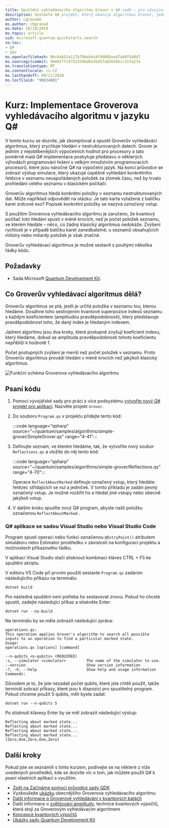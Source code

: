 ```yaml
---
title: Spuštění vyhledávacího algoritmu Grover v Q# sadě – pro vývojová prostředí
description: Sestavte Q# projekt, který ukazuje algoritmus Grover, jeden z kanonických algoritmů pro stav.
author: cgranade
ms.author: chgranad
ms.date: 10/19/2019
ms.topic: article
uid: microsoft.quantum.quickstarts.search
no-loc:
- Q#
- $$v
ms.openlocfilehash: 86c6a651a117b788eb4c8fdd805ead7ab8f54dd7
ms.sourcegitcommit: 9b0d1ffc8752334bd6145457a826505cc31fa27a
ms.translationtype: MT
ms.contentlocale: cs-CZ
ms.lasthandoff: 09/21/2020
ms.locfileid: "90834801"
---
```

# <a name="tutorial-implement-grovers-search-algorithm-in-q"></a>Kurz: Implementace Groverova vyhledávacího algoritmu v jazyku Q\#

V tomto kurzu se dozvíte, jak zkompilovat a spustit Groverův vyhledávácí algoritmus, který zrychluje hledání v nestrukturovaných datech.  Grover je jedním z nejoblíbenějších výpočetních hodnot pro procesory a tato poměrně malá Q# implementace poskytuje představu o některých výhodách programování řešení s velkým množstvím programovacích procesorů, které jsou náročné Q# na výpočetní jazyk.  Na konci průvodce se zobrazí výstup simulace, který ukazuje úspěšné vyhledání konkrétního řetězce v seznamu neuspořádaných položek za zlomek času, než by trvalo prohledání celého seznamu v klasickém počítači.

Groverův algoritmus hledá konkrétní položky v seznamu nestrukturovaných dat. Může například odpovědět na otázku: Je tato karta vytažená z balíčku karet srdcové eso? Popisek konkrétní položky se nazývá _označený vstup_.

S použitím Groverova vyhledávacího algoritmu je zaručeno, že kvantový počítač toto hledání spustí v méně krocích, než je počet položek seznamu, ve kterém hledáte – něco, co žádný klasický algoritmus nedokáže. Zvýšení rychlosti je v případě balíčku karet zanedbatelné; u seznamů obsahujících milióny nebo miliardy položek je však značné.

Groverův vyhledávací algoritmus je možné sestavit s pouhými několika řádky kódu.

## <a name="prerequisites"></a>Požadavky

- Sada Microsoft [Quantum Development Kit][install].

## <a name="what-does-grovers-search-algorithm-do"></a>Co Groverův vyhledávací algoritmus dělá?

Groverův algoritmus se ptá, jestli je určitá položka v seznamu tou, kterou hledáme. Dosáhne toho sestrojením kvantové superpozice indexů seznamu s každým koeficientem (amplitudou pravděpodobnosti), který představuje pravděpodobnost toho, že daný index je hledaným indexem.

Jádrem algoritmu jsou dva kroky, které postupně zvyšují koeficient indexu, který hledáme, dokud se amplituda pravděpodobnosti tohoto koeficientu nepřiblíží k hodnotě 1.

Počet postupných zvýšení je menší než počet položek v seznamu. Proto Groverův algoritmus provádí hledání v méně krocích než jakýkoli klasický algoritmus.

![Funkční schéma Groverova vyhledávacího algoritmu](~/media/grover.png)

## <a name="write-the-code"></a>Psaní kódu

1. Pomocí vývojářské sady pro práci s více podsystému [vytvořte nový Q# projekt pro aplikaci](xref:microsoft.quantum.install.standalone). Nazvěte projekt `Grover`.

1. Do souboru `Program.qs` v projektu přidejte tento kód:

    :::code language="qsharp" source="~/quantum/samples/algorithms/simple-grover/SimpleGrover.qs" range="4-41":::

1. Definujte seznam, ve kterém hledáme, tak, že vytvoříte nový soubor `Reflections.qs` a vložíte do něj tento kód:

    :::code language="qsharp" source="~/quantum/samples/algorithms/simple-grover/Reflections.qs" range="4-70":::

    Operace `ReflectAboutMarked` definuje označený vstup, který hledáte: řetězec střídajících se nul a jedniček. V tomto příkladu je zadán pevný označený vstup. Je možné rozšířit ho a hledat jiné vstupy nebo obecně jakýkoli vstup.

1. V dalším kroku spusťte nový Q# program, abyste našli položku označenou `ReflectAboutMarked` .

### <a name="no-locq-applications-with-visual-studio-or-visual-studio-code"></a>Q# aplikace se sadou Visual Studio nebo Visual Studio Code

Program spustí operaci nebo funkci označenou `@EntryPoint()` atributem simulátoru nebo Estimator prostředku v závislosti na konfiguraci projektu a možnostech příkazového řádku.

V aplikaci Visual Studio stačí stisknout kombinaci kláves CTRL + F5 ke spuštění skriptu.

V editoru VS Code při prvním použití sestavte `Program.qs` zadáním následujícího příkazu na terminálu:

```Command line
dotnet build
```

Pro následná spuštění není potřeba ho sestavovat znovu. Pokud ho chcete spustit, zadejte následující příkaz a stiskněte Enter:

```Command line
dotnet run --no-build
```

Na terminálu by se měla zobrazit následující zpráva:

```
operations.qs:
This operation applies Grover's algorithm to search all possible inputs to an operation to find a particular marked state.
Usage:
operations.qs [options] [command]

--n-qubits <n-qubits> (REQUIRED)
-s, --simulator <simulator>         The name of the simulator to use.
--version                           Show version information
-?, -h, --help                      Show help and usage information
Commands:
```

Důvodem je to, že jste nezadali počet qubits, které jste chtěli použít, takže terminál zobrazí příkazy, které jsou k dispozici pro spustitelný program. Pokud chceme použít 5 qubits, měli byste zadat:

```Command line
dotnet run --n-qubits 5
```

Po stisknutí klávesy Enter by se měl zobrazit následující výstup:

```
Reflecting about marked state...
Reflecting about marked state...
Reflecting about marked state...
Reflecting about marked state...
[Zero,One,Zero,One,Zero]
```

## <a name="next-steps"></a>Další kroky

Pokud jste se seznámili s tímto kurzem, podívejte se na některé z níže uvedených prostředků, kde se dozvíte víc o tom, jak můžete použít Q# k psaní vlastních aplikací s využitím.

- [Zpět na Začínáme pomocí průvodce sady QDK](xref:microsoft.quantum.welcome)
- Vyzkoušejte [ukázku](https://github.com/microsoft/Quantum/tree/main/samples/algorithms/database-search) obecnějšího Groverova vyhledávacího algoritmu
- [Další informace o Groverově vyhledávání v kvantových katách](xref:microsoft.quantum.overview.katas)
- Další informace o [zvětšování amplitudy][amplitude-amplification], technice kvantových výpočtů, která stojí za Groverovým vyhledávacím algoritmem
- [Koncepce kvantových výpočtů](xref:microsoft.quantum.concepts.intro)
- [Ukázky sady Quantum Development Kit](https://docs.microsoft.com/samples/browse/?products=qdk)

<!-- LINKS -->

[install]: xref:microsoft.quantum.install
[amplitude-amplification]: xref:microsoft.quantum.libraries.standard.algorithms#amplitude-amplification

